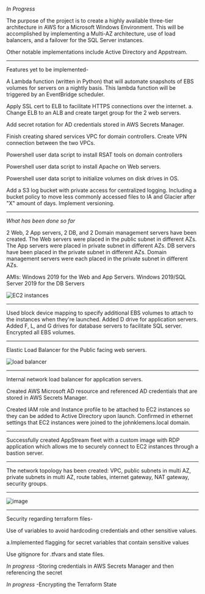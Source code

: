 *In Progress*

The purpose of the project is to create a highly available three-tier architecture in AWS for a Microsoft Windows Environment. This will be accomplished by implementing a Multi-AZ architecture, use of load balancers, and a failover for the SQL Server instances. 

Other notable implementations include Active Directory and Appstream.

-------------------------------------------------------------------------------------

Features yet to be implemented-



A Lambda function (written in Python) that will automate snapshots of EBS volumes for servers on a nightly basis. This lambda function will be triggered by an EventBridge scheduler. 



Apply SSL cert to ELB to facilitate HTTPS connections over the internet. 
    a. Change ELB to an ALB and create target group for the 2 web servers.



Add secret rotation for AD credentials stored in AWS Secrets Manager.



Finish creating shared services VPC for domain controllers. Create VPN connection between the two VPCs.


Powershell user data script to install RSAT tools on domain controllers

Powershell user data script to install Apache on Web servers. 

Powershell user data script to initialize volumes on disk drives in OS. 



Add a S3 log bucket with private access for centralized logging. Including a bucket policy to move less commonly accessed files to IA and Glacier after "X" amount of days. Implement versioning.


----------------------------------------------------------------------------


*What has been done so far*

2 Web, 2 App servers, 2 DB, and 2 Domain management servers have been created. The Web servers were placed in the public subnet in different AZs. The App servers were placed in private subnet in different AZs. DB servers have been placed in the private subnet in different AZs. Domain management servers were each placed in the private subnet in different AZs.

AMIs: Windows 2019 for the Web and App Servers. Windows 2019/SQL Server 2019 for the DB Servers

![EC2 instances](https://github.com/jklemens90/Terraform/assets/95970840/28cd2568-543c-4e58-a59c-de640a45d359)

--------------------------------------------------

Used block device mapping to specify additional EBS volumes to attach to the instances when they're launched. Added D drive for application servers. Added F, L, and G drives for database servers to facilitate SQL server. Encrypted all EBS volumes. 
 
-----------------------------------------------



Elastic Load Balancer for the Public facing web servers. 

![load balancer](https://github.com/jklemens90/Terraform/assets/95970840/7f65ac19-497d-4977-9e92-6d8c0e29e5a6)

--------------------------

Internal network load balancer for application servers.


Created AWS Microsoft AD resource and referenced AD credentials that are stored in AWS Secrets Manager.


Created IAM role and Instance profile to be attached to EC2 instances so they can be added to Active Directory upon launch. Confirmed in ethernet settings that EC2 instances were joined to the johnklemens.local domain. 


-----------------

Successfully created AppStream fleet with a custom image with RDP application which allows me to securely connect to EC2 instances through a bastion server.




-------------------
The network topology has been created: VPC, public subnets in multi AZ, private subnets in multi AZ, route tables, internet gateway, NAT gateway, security groups. 

-----------------------------


![image](https://github.com/jklemens90/Terraform/assets/95970840/b3162c21-7815-4951-823b-fab6b570562a)


-----------------------------------------------

Security regarding terraform files-

Use of variables to avoid hardcoding credentials and other sensitive values.

a.Implemented flagging for secret variables that contain sensitive values

Use gitignore for .tfvars and state files.

*In progress* -Storing credentials in AWS Secrets Manager and then referencing the secret

*In progress* -Encrypting the Terraform State




